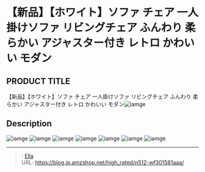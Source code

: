# 【新品】【ホワイト】ソファ チェア 一人掛けソファ リビングチェア ふんわり 柔らかい アジャスター付き レトロ かわいい モダン


## PRODUCT TITLE 

【新品】【ホワイト】ソファ チェア 一人掛けソファ リビングチェア ふんわり 柔らかい アジャスター付き レトロ かわいい モダン![iamge](https://b2bfiles1.gigab2b.cn/image/wkseller/301/20230220_81497aea561ede44f6d1664ed649c011.jpg)

## Description











![iamge](https://b2bfiles1.gigab2b.cn/image/wkseller/301/20230220_8138aa2f063d6d6c4e06f2a2f9afe63f.jpg)
![iamge](https://b2bfiles1.gigab2b.cn/image/wkseller/301/20230220_84f849bb367e452b00da2bdeac592ed6.jpg)
![iamge](https://b2bfiles1.gigab2b.cn/image/wkseller/301/20230220_b393e5dc40ade4b4de6713334087b67b.jpg)
![iamge](https://b2bfiles1.gigab2b.cn/image/wkseller/301/20230220_4f2a869221cf20ae2855c72001e1e8ee.jpg)
![iamge](https://b2bfiles1.gigab2b.cn/image/wkseller/301/20230220_cffb8134dcbc8cb02f2b96457975c8c9.jpg)
![iamge](https://b2bfiles1.gigab2b.cn/image/wkseller/301/20230220_18b5f3ba6d3e30f9436257c091ec5d1f.jpg)
![iamge](https://b2bfiles1.gigab2b.cn/image/wkseller/301/20230220_a33be82bcccaab6ee917b9262779f059.jpg)


---

> : [Ella](https://blog.jp.amzshop.net/)  
> URL: https://blog.jp.amzshop.net/high_rated/n512-wf301581aaa/  

